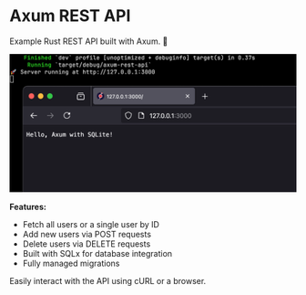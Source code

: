 # Axum REST API

Example Rust REST API built with Axum. 🤝

![Axum REST API](preview.png)

**Features:**

- Fetch all users or a single user by ID
- Add new users via POST requests
- Delete users via DELETE requests
- Built with SQLx for database integration
- Fully managed migrations

Easily interact with the API using cURL or a browser.
